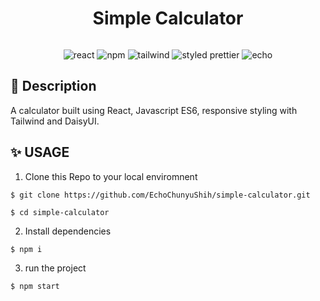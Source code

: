 <h1 align="center"> Simple Calculator
 
</h1> 
<p align='center'>
   <a href="https://calculator-green-six.vercel.app/"><img alt="" src="https://img.shields.io/badge/TRY%20IT%20NOW-000000?style=for-the-badge&logo=vercel&logoColor=white"></a>  
</p>


<div align="center">
<img alt="react" src="https://img.shields.io/badge/React-v.18-000?&logo=react"/>  
  <img alt="npm" src="https://img.shields.io/badge/NPM-blue?logo=npm"/>
  <img alt="tailwind" src="https://img.shields.io/badge/Tailwind-06B6D4?&logo=TailwindCss&logoColor=white">
<img alt="styled prettier" src="https://img.shields.io/badge/styled%20with-Prettier-yellow"/>
<img alt="echo" src="https://img.shields.io/badge/Made%20by-Echo-ff69b4"/>

</div>

## 📄 Description
A calculator built using React, Javascript ES6, responsive styling with Tailwind and DaisyUI.

## ✨ USAGE

1. Clone this Repo to your local enviromnent

```
$ git clone https://github.com/EchoChunyuShih/simple-calculator.git

$ cd simple-calculator
```

2. Install dependencies

```
$ npm i
```

3. run the project

```
$ npm start
```




